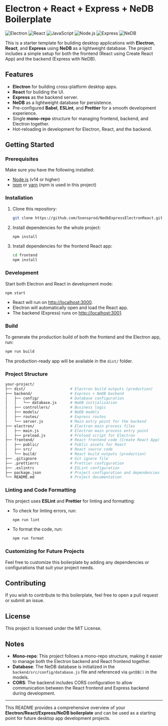 # Electron + React + Express + NeDB Boilerplate

![Electron](https://img.shields.io/badge/Electron-47848F?style=for-the-badge&logo=electron&logoColor=white)
![React](https://img.shields.io/badge/React-20232A?style=for-the-badge&logo=react&logoColor=61DAFB)
![JavaScript](https://img.shields.io/badge/JavaScript-F7DF1E?style=for-the-badge&logo=javascript&logoColor=black)
![Node.js](https://img.shields.io/badge/Node.js-43853D?style=for-the-badge&logo=node.js&logoColor=white)
![Express](https://img.shields.io/badge/Express-000000?style=for-the-badge&logo=express&logoColor=white)
![NeDB](https://img.shields.io/badge/NeDB-47A248?style=for-the-badge&logo=mongodb&logoColor=white)

This is a starter template for building desktop applications with **Electron**, **React**, and **Express** using **NeDB** as a lightweight database. The project includes a simple setup for both the frontend (React using Create React App) and the backend (Express with NeDB).

## Features

- **Electron** for building cross-platform desktop apps.
- **React** for building the UI.
- **Express** as the backend server.
- **NeDB** as a lightweight database for persistence.
- Pre-configured **Babel**, **ESLint**, and **Prettier** for a smooth development experience.
- Single **mono-repo** structure for managing frontend, backend, and Electron together.
- Hot-reloading in development for Electron, React, and the backend.

## Getting Started

### Prerequisites

Make sure you have the following installed:

- [Node.js](https://nodejs.org/) (v14 or higher)
- [npm](https://www.npmjs.com/) or [yarn](https://yarnpkg.com/) (npm is used in this project)

### Installation

1. Clone this repository:

   ```bash
   git clone https://github.com/5sensprod/NedbExpressElectronReact.git
   ```

2. Install dependencies for the whole project:

   ```bash
   npm install
   ```

3. Install dependencies for the frontend React app:

   ```bash
   cd frontend
   npm install
   ```

### Development

Start both Electron and React in development mode:

```bash
npm start
```

- React will run on [http://localhost:3000](http://localhost:3000).
- Electron will automatically open and load the React app.
- The backend (Express) runs on [http://localhost:3001](http://localhost:3001).

### Build

To generate the production build of both the frontend and the Electron app, run:

```bash
npm run build
```

The production-ready app will be available in the `dist/` folder.

### Project Structure

```bash
your-project/
├── dist/                    # Electron build outputs (production)
├── backend/                 # Express + NeDB backend
│   ├── config/              # Database configuration
│   │   └── database.js      # NeDB initialization
│   ├── controllers/         # Business logic
│   ├── models/              # NeDB models
│   ├── routes/              # Express routes
│   └── server.js            # Main entry point for the backend
├── electron/                # Electron main process files
│   ├── main.js              # Electron main process entry point
│   ├── preload.js           # Preload script for Electron
├── frontend/                # React frontend code (Create React App)
│   ├── public/              # Public assets for React
│   ├── src/                 # React source code
│   └── build/               # React build outputs (production)
├── .gitignore               # Git ignore file
├── .prettierrc              # Prettier configuration
├── .eslintrc                # ESLint configuration
├── package.json             # Project configuration and dependencies
└── README.md                # Project documentation
```

### Linting and Code Formatting

This project uses **ESLint** and **Prettier** for linting and formatting:

- To check for linting errors, run:

  ```bash
  npm run lint
  ```

- To format the code, run:

  ```bash
  npm run format
  ```

### Customizing for Future Projects

Feel free to customize this boilerplate by adding any dependencies or configurations that suit your project needs.

## Contributing

If you wish to contribute to this boilerplate, feel free to open a pull request or submit an issue.

## License

This project is licensed under the MIT License.

## Notes

- **Mono-repo**: This project follows a mono-repo structure, making it easier to manage both the Electron backend and React frontend together.
- **Database**: The NeDB database is initialized in the `backend/src/config/database.js` file and referenced via `getDB()` in the models.
- **CORS**: The backend includes CORS configuration to allow communication between the React frontend and Express backend during development.

---

This README provides a comprehensive overview of your **Electron/React/Express/NeDB boilerplate** and can be used as a starting point for future desktop app development projects.
